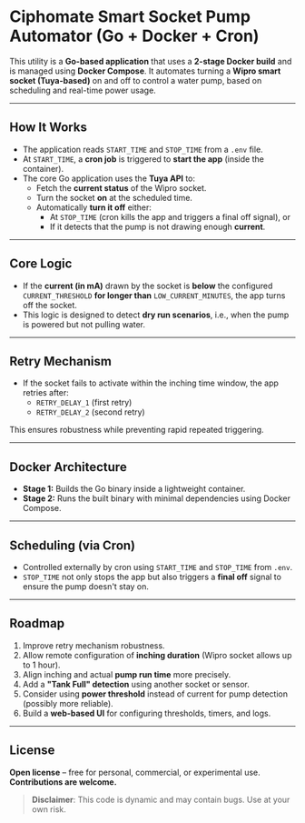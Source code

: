 # Ciphomate Smart Socket Pump Automator (Go + Docker + Cron)

This utility is a **Go-based application** that uses a **2-stage Docker build** and is managed using **Docker Compose**. It automates turning a **Wipro smart socket (Tuya-based)** on and off to control a water pump, based on scheduling and real-time power usage.

---

## How It Works

- The application reads `START_TIME` and `STOP_TIME` from a `.env` file.
- At `START_TIME`, a **cron job** is triggered to **start the app** (inside the container).
- The core Go application uses the **Tuya API** to:
  - Fetch the **current status** of the Wipro socket.
  - Turn the socket **on** at the scheduled time.
  - Automatically **turn it off** either:
    - At `STOP_TIME` (cron kills the app and triggers a final off signal), or
    - If it detects that the pump is not drawing enough **current**.

---

## Core Logic

- If the **current (in mA)** drawn by the socket is **below** the configured `CURRENT_THRESHOLD` **for longer than** `LOW_CURRENT_MINUTES`, the app turns off the socket.
- This logic is designed to detect **dry run scenarios**, i.e., when the pump is powered but not pulling water.

---

## Retry Mechanism

- If the socket fails to activate within the inching time window, the app retries after:
  - `RETRY_DELAY_1` (first retry)
  - `RETRY_DELAY_2` (second retry)

This ensures robustness while preventing rapid repeated triggering.

---

## Docker Architecture

- **Stage 1:** Builds the Go binary inside a lightweight container.
- **Stage 2:** Runs the built binary with minimal dependencies using Docker Compose.

---

## Scheduling (via Cron)

- Controlled externally by cron using `START_TIME` and `STOP_TIME` from `.env`.
- `STOP_TIME` not only stops the app but also triggers a **final off** signal to ensure the pump doesn't stay on.

---

## Roadmap

1. Improve retry mechanism robustness.
2. Allow remote configuration of **inching duration** (Wipro socket allows up to 1 hour).
3. Align inching and actual **pump run time** more precisely.
4. Add a **"Tank Full" detection** using another socket or sensor.
5. Consider using **power threshold** instead of current for pump detection (possibly more reliable).
6. Build a **web-based UI** for configuring thresholds, timers, and logs.

---

## License

**Open license** – free for personal, commercial, or experimental use.  
**Contributions are welcome.**

> **Disclaimer**: This code is dynamic and may contain bugs. Use at your own risk.
